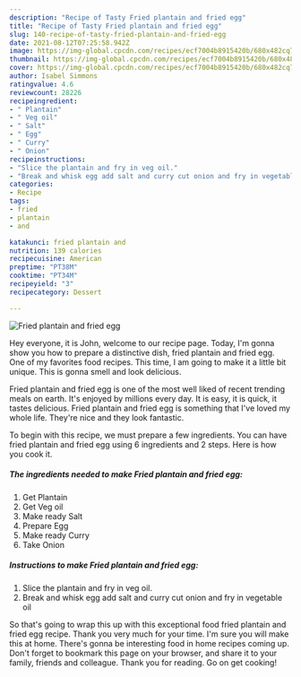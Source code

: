 ```yaml
---
description: "Recipe of Tasty Fried plantain and fried egg"
title: "Recipe of Tasty Fried plantain and fried egg"
slug: 140-recipe-of-tasty-fried-plantain-and-fried-egg
date: 2021-08-12T07:25:58.942Z
image: https://img-global.cpcdn.com/recipes/ecf7004b8915420b/680x482cq70/fried-plantain-and-fried-egg-recipe-main-photo.jpg
thumbnail: https://img-global.cpcdn.com/recipes/ecf7004b8915420b/680x482cq70/fried-plantain-and-fried-egg-recipe-main-photo.jpg
cover: https://img-global.cpcdn.com/recipes/ecf7004b8915420b/680x482cq70/fried-plantain-and-fried-egg-recipe-main-photo.jpg
author: Isabel Simmons
ratingvalue: 4.6
reviewcount: 28226
recipeingredient:
- " Plantain"
- " Veg oil"
- " Salt"
- " Egg"
- " Curry"
- " Onion"
recipeinstructions:
- "Slice the plantain and fry in veg oil."
- "Break and whisk egg add salt and curry cut onion and fry in vegetable oil"
categories:
- Recipe
tags:
- fried
- plantain
- and

katakunci: fried plantain and 
nutrition: 139 calories
recipecuisine: American
preptime: "PT38M"
cooktime: "PT34M"
recipeyield: "3"
recipecategory: Dessert

---
```



![Fried plantain and fried egg](https://img-global.cpcdn.com/recipes/ecf7004b8915420b/680x482cq70/fried-plantain-and-fried-egg-recipe-main-photo.jpg)

Hey everyone, it is John, welcome to our recipe page. Today, I'm gonna show you how to prepare a distinctive dish, fried plantain and fried egg. One of my favorites food recipes. This time, I am going to make it a little bit unique. This is gonna smell and look delicious.



Fried plantain and fried egg is one of the most well liked of recent trending meals on earth. It's enjoyed by millions every day. It is easy, it is quick, it tastes delicious. Fried plantain and fried egg is something that I've loved my whole life. They're nice and they look fantastic.


To begin with this recipe, we must prepare a few ingredients. You can have fried plantain and fried egg using 6 ingredients and 2 steps. Here is how you cook it.

<!--inarticleads1-->

##### The ingredients needed to make Fried plantain and fried egg:

1. Get  Plantain
1. Get  Veg oil
1. Make ready  Salt
1. Prepare  Egg
1. Make ready  Curry
1. Take  Onion




<!--inarticleads2-->

##### Instructions to make Fried plantain and fried egg:

1. Slice the plantain and fry in veg oil.
1. Break and whisk egg add salt and curry cut onion and fry in vegetable oil




So that's going to wrap this up with this exceptional food fried plantain and fried egg recipe. Thank you very much for your time. I'm sure you will make this at home. There's gonna be interesting food in home recipes coming up. Don't forget to bookmark this page on your browser, and share it to your family, friends and colleague. Thank you for reading. Go on get cooking!
